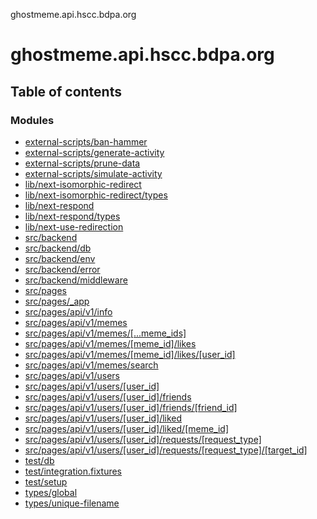 ghostmeme.api.hscc.bdpa.org

# ghostmeme.api.hscc.bdpa.org

## Table of contents

### Modules

- [external-scripts/ban-hammer][1]
- [external-scripts/generate-activity][2]
- [external-scripts/prune-data][3]
- [external-scripts/simulate-activity][4]
- [lib/next-isomorphic-redirect][5]
- [lib/next-isomorphic-redirect/types][6]
- [lib/next-respond][7]
- [lib/next-respond/types][8]
- [lib/next-use-redirection][9]
- [src/backend][10]
- [src/backend/db][11]
- [src/backend/env][12]
- [src/backend/error][13]
- [src/backend/middleware][14]
- [src/pages][15]
- [src/pages/\_app][16]
- [src/pages/api/v1/info][17]
- [src/pages/api/v1/memes][18]
- [src/pages/api/v1/memes/\[...meme_ids\]][19]
- [src/pages/api/v1/memes/\[meme_id\]/likes][20]
- [src/pages/api/v1/memes/\[meme_id\]/likes/\[user_id\]][21]
- [src/pages/api/v1/memes/search][22]
- [src/pages/api/v1/users][23]
- [src/pages/api/v1/users/\[user_id\]][24]
- [src/pages/api/v1/users/\[user_id\]/friends][25]
- [src/pages/api/v1/users/\[user_id\]/friends/\[friend_id\]][26]
- [src/pages/api/v1/users/\[user_id\]/liked][27]
- [src/pages/api/v1/users/\[user_id\]/liked/\[meme_id\]][28]
- [src/pages/api/v1/users/\[user_id\]/requests/\[request_type\]][29]
- [src/pages/api/v1/users/\[user_id\]/requests/\[request_type\]/\[target_id\]][30]
- [test/db][31]
- [test/integration.fixtures][32]
- [test/setup][33]
- [types/global][34]
- [types/unique-filename][35]

[1]: modules/external_scripts_ban_hammer.md
[2]: modules/external_scripts_generate_activity.md
[3]: modules/external_scripts_prune_data.md
[4]: modules/external_scripts_simulate_activity.md
[5]: modules/lib_next_isomorphic_redirect.md
[6]: modules/lib_next_isomorphic_redirect_types.md
[7]: modules/lib_next_respond.md
[8]: modules/lib_next_respond_types.md
[9]: modules/lib_next_use_redirection.md
[10]: modules/src_backend.md
[11]: modules/src_backend_db.md
[12]: modules/src_backend_env.md
[13]: modules/src_backend_error.md
[14]: modules/src_backend_middleware.md
[15]: modules/src_pages.md
[16]: modules/src_pages__app.md
[17]: modules/src_pages_api_v1_info.md
[18]: modules/src_pages_api_v1_memes.md
[19]: modules/src_pages_api_v1_memes_____meme_ids_.md
[20]: modules/src_pages_api_v1_memes__meme_id__likes.md
[21]: modules/src_pages_api_v1_memes__meme_id__likes__user_id_.md
[22]: modules/src_pages_api_v1_memes_search.md
[23]: modules/src_pages_api_v1_users.md
[24]: modules/src_pages_api_v1_users__user_id_.md
[25]: modules/src_pages_api_v1_users__user_id__friends.md
[26]: modules/src_pages_api_v1_users__user_id__friends__friend_id_.md
[27]: modules/src_pages_api_v1_users__user_id__liked.md
[28]: modules/src_pages_api_v1_users__user_id__liked__meme_id_.md
[29]: modules/src_pages_api_v1_users__user_id__requests__request_type_.md
[30]:
  modules/src_pages_api_v1_users__user_id__requests__request_type___target_id_.md
[31]: modules/test_db.md
[32]: modules/test_integration_fixtures.md
[33]: modules/test_setup.md
[34]: modules/types_global.md
[35]: modules/types_unique_filename.md
